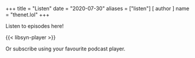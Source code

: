 +++
title = "Listen"
date = "2020-07-30"
aliases = ["listen"]
[ author ]
  name = "thenet.lol"
+++

Listen to episodes here!

{{< libsyn-player >}}

Or subscribe using your favourite podcast player.